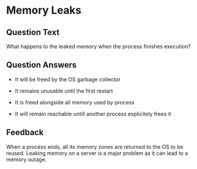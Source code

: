 # Memory Leaks

## Question Text

What happens to the leaked memory when the process finishes execution?

## Question Answers

- It will be freed by the OS garbage collector

- It remains unusable until the first restart

+ It is freed alongside all memory used by process

- It will remain reachable untill another process explicitely frees it

## Feedback

When a process ends, all its memory zones are returned to the OS to be reused.
Leaking memory on a server is a major problem as it can lead to a memory outage.
